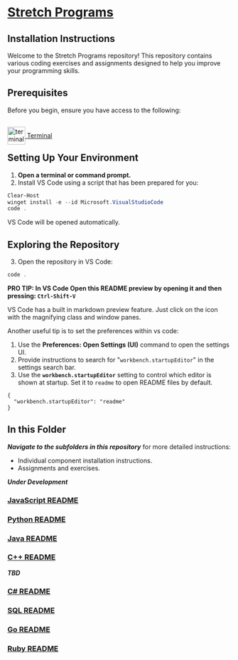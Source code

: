 # [Stretch Programs](.)

## Installation Instructions

Welcome to the Stretch Programs repository! This repository contains various coding exercises and assignments designed to help you improve your programming skills.

## Prerequisites

Before you begin, ensure you have access to the following:

[<img src="https://winaero.com/blog/wp-content/uploads/2019/06/WIndows-Terminal-icon.png" alt="terminal" width="40" style="position: relative; top: 15px;"/> Terminal](https://apps.microsoft.com/detail/9n0dx20hk701?hl=en-US&gl=US)

## Setting Up Your Environment

1. **Open a terminal or command prompt.**
2. Install VS Code using a script that has been prepared for you:

```Powershell
Clear-Host
winget install -e --id Microsoft.VisualStudioCode
code .
```

VS Code will be opened automatically.

## Exploring the Repository

3. Open the repository in VS Code:

```Powershell
code .
```

**PRO TIP: In VS Code Open this README preview by opening it and then pressing: `Ctrl-Shift-V`**

VS Code has a built in markdown preview feature. Just click on the icon with the magnifying class and window panes.

Another useful tip is to set the preferences within vs code:

1. Use the **Preferences: Open Settings (UI)** command to open the settings UI.
2. Provide instructions to search for "`workbench.startupEditor`" in the settings search bar.
3. Use the **`workbench.startupEditor`** setting to control which editor is shown at startup. Set it to `readme` to open README files by default.

```
{
  "workbench.startupEditor": "readme"
}
```

## In this Folder

***Navigate to the subfolders in this repository*** for more detailed instructions:

- Individual component installation instructions.
- Assignments and exercises.

***Under Development***
### [JavaScript README](js/README.md)
### [Python README](python/README.md)
### [Java README](java/README.md)
### [C++ README](cpp/README.md)

***TBD***
### [C# README](cs/README.md)
### [SQL README](sqlite/README.md)
### [Go README](go/README.md)
### [Ruby README](ruby/README.md)
